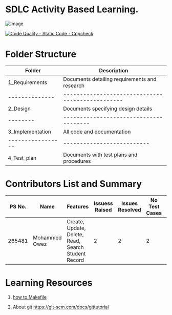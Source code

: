 # SDLC Activity Based Learning.


![image](https://user-images.githubusercontent.com/59692344/114853361-55688080-9e01-11eb-9a25-65108db48553.png)


[![Code Quality - Static Code - Cppcheck](https://github.com/mohammedowez/Employee_Record_System/actions/workflows/cppcheck.yml/badge.svg)](https://github.com/mohammedowez/Employee_Record_System/actions/workflows/cppcheck.yml)


# Folder Structure

|Folder         |	Description|
|-------          | --------  |
|1_Requirements   |	Documents detailing requirements and research|
|--------------   |------------------------------------------------|              
|2_Design         |	Documents specifying design details|
|--------         |--------------------------------------|
|3_Implementation	 |All code and documentation|
|----------------- |--------------------------|
|4_Test_plan	     |Documents with test plans and procedures|


# Contributors List and Summary

|PS No.|	Name	|Features|	Issuess Raised|	Issues Resolved	|No Test Cases	|Test Case Pass|
|------|  ------ | ------| ---------------| --------------- |---------------|--------------|
|265481	|Mohammed Owez |	Create, Update, Delete, Read, Search Student Record|	2	|2|	2|	1


# Learning Resources
1. [how to Makefile](https://www3.ntu.edu.sg/home/ehchua/programming/cpp/gcc_make.html)

2. About git
https://git-scm.com/docs/gittutorial
